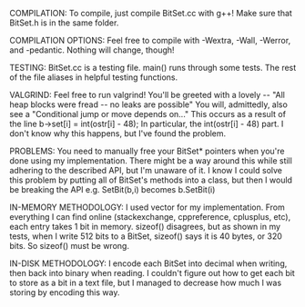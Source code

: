 COMPILATION:
	To compile, just compile BitSet.cc with g++!
	Make sure that BitSet.h is in the same folder.

COMPILATION OPTIONS:
	Feel free to compile with -Wextra, -Wall, -Werror, and -pedantic. Nothing will change, though!

TESTING:
	BitSet.cc is a testing file.
	main() runs through some tests.
	The rest of the file aliases in helpful testing functions.

VALGRIND:
	Feel free to run valgrind!
	You'll be greeted with a lovely --
		"All heap blocks were fread -- no leaks are possible"
	You will, admittedly, also see a
		"Conditional jump or move depends on..."
	This occurs as a result of the line
		b->set[i] = int(ostr[i] - 48);
	In particular, the int(ostr[i] - 48) part.
	I don't know why this happens, but I've found the problem.

PROBLEMS:
	You need to manually free your BitSet* pointers when you're done using my implementation.
	There might be a way around this while still adhering to the described API, but I'm unaware of it.
	I know I could solve this problem by putting all of BitSet's methods into a class, but then I would be breaking the API
		e.g. SetBit(b,i) becomes b.SetBit(i)

IN-MEMORY METHODOLOGY:
	I used vector<bool> for my implementation.
	From everything I can find online (stackexchange, cppreference, cplusplus, etc), each entry takes 1 bit in memory.
	sizeof() disagrees, but as shown in my tests, when I write 512 bits to a BitSet, sizeof() says it is 40 bytes, or 320 bits. So sizeof() must be wrong.

IN-DISK METHODOLOGY:
	I encode each BitSet into decimal when writing, then back into binary when reading.
	I couldn't figure out how to get each bit to store as a bit in a text file, but I managed to decrease how much I was storing by encoding this way.